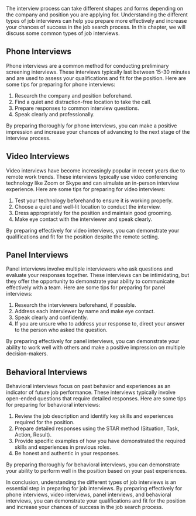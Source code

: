 
The interview process can take different shapes and forms depending on the company and position you are applying for. Understanding the different types of job interviews can help you prepare more effectively and increase your chances of success in the job search process. In this chapter, we will discuss some common types of job interviews.

Phone Interviews
----------------

Phone interviews are a common method for conducting preliminary screening interviews. These interviews typically last between 15-30 minutes and are used to assess your qualifications and fit for the position. Here are some tips for preparing for phone interviews:

1. Research the company and position beforehand.
2. Find a quiet and distraction-free location to take the call.
3. Prepare responses to common interview questions.
4. Speak clearly and professionally.

By preparing thoroughly for phone interviews, you can make a positive impression and increase your chances of advancing to the next stage of the interview process.

Video Interviews
----------------

Video interviews have become increasingly popular in recent years due to remote work trends. These interviews typically use video conferencing technology like Zoom or Skype and can simulate an in-person interview experience. Here are some tips for preparing for video interviews:

1. Test your technology beforehand to ensure it is working properly.
2. Choose a quiet and well-lit location to conduct the interview.
3. Dress appropriately for the position and maintain good grooming.
4. Make eye contact with the interviewer and speak clearly.

By preparing effectively for video interviews, you can demonstrate your qualifications and fit for the position despite the remote setting.

Panel Interviews
----------------

Panel interviews involve multiple interviewers who ask questions and evaluate your responses together. These interviews can be intimidating, but they offer the opportunity to demonstrate your ability to communicate effectively with a team. Here are some tips for preparing for panel interviews:

1. Research the interviewers beforehand, if possible.
2. Address each interviewer by name and make eye contact.
3. Speak clearly and confidently.
4. If you are unsure who to address your response to, direct your answer to the person who asked the question.

By preparing effectively for panel interviews, you can demonstrate your ability to work well with others and make a positive impression on multiple decision-makers.

Behavioral Interviews
---------------------

Behavioral interviews focus on past behavior and experiences as an indicator of future job performance. These interviews typically involve open-ended questions that require detailed responses. Here are some tips for preparing for behavioral interviews:

1. Review the job description and identify key skills and experiences required for the position.
2. Prepare detailed responses using the STAR method (Situation, Task, Action, Result).
3. Provide specific examples of how you have demonstrated the required skills and experiences in previous roles.
4. Be honest and authentic in your responses.

By preparing thoroughly for behavioral interviews, you can demonstrate your ability to perform well in the position based on your past experiences.

In conclusion, understanding the different types of job interviews is an essential step in preparing for job interviews. By preparing effectively for phone interviews, video interviews, panel interviews, and behavioral interviews, you can demonstrate your qualifications and fit for the position and increase your chances of success in the job search process.
